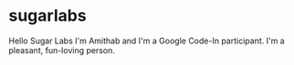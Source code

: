 # sugarlabs
Hello Sugar Labs
I'm Amithab and I'm a Google Code-In participant. I'm a pleasant, fun-loving person.
